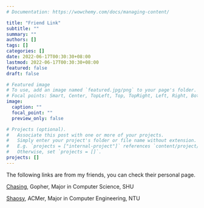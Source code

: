```yaml
---
# Documentation: https://wowchemy.com/docs/managing-content/

title: "Friend Link"
subtitle: ""
summary: ""
authors: []
tags: []
categories: []
date: 2022-06-17T00:30:30+08:00
lastmod: 2022-06-17T00:30:30+08:00
featured: false
draft: false

# Featured image
# To use, add an image named `featured.jpg/png` to your page's folder.
# Focal points: Smart, Center, TopLeft, Top, TopRight, Left, Right, BottomLeft, Bottom, BottomRight.
image:
  caption: ""
  focal_point: ""
  preview_only: false

# Projects (optional).
#   Associate this post with one or more of your projects.
#   Simply enter your project's folder or file name without extension.
#   E.g. `projects = ["internal-project"]` references `content/project/deep-learning/index.md`.
#   Otherwise, set `projects = []`.
projects: []
---
```


The following links are from my friends, you can check their personal page.

[Chasing](https://chasing1020.github.io/), Gopher, Major in Computer Science, SHU

[Shaosy](https://siyangshao.github.io/message/), ACMer, Major in Computer Engineering, NTU